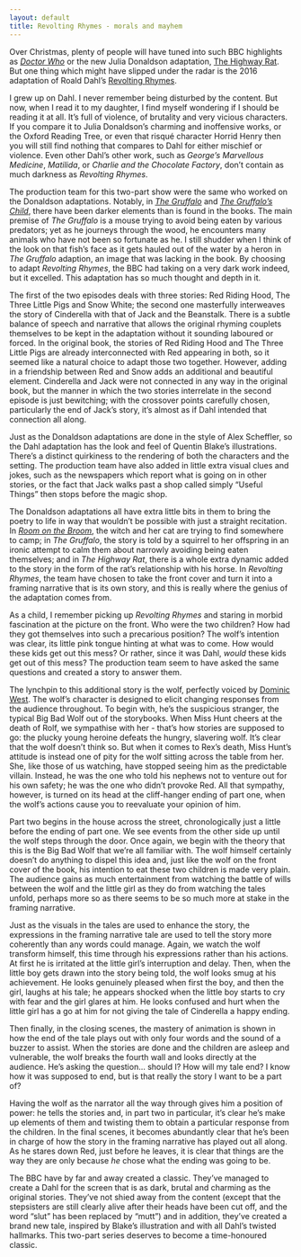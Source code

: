 ```yaml
---
layout: default
title: Revolting Rhymes - morals and mayhem
---
```



Over Christmas, plenty of people will have tuned into such BBC highlights as *[Doctor Who](http://www.imdb.com/title/tt0436992/?ref_=nv_sr_2)* or the new Julia Donaldson adaptation, [The Highway Rat](http://www.imdb.com/title/tt7546096/?ref_=tt_rec_tt). But one thing which might have slipped under the radar is the 2016 adaptation of Roald Dahl’s [Revolting Rhymes](http://www.imdb.com/title/tt6386210/?ref_=nv_sr_1).

I grew up on Dahl. I never remember being disturbed by the content. But now, when I read it to my daughter, I find myself wondering if I should be reading it at all. It’s full of violence, of brutality and very vicious characters. If you compare it to Julia Donaldson’s charming and inoffensive works, or the Oxford Reading Tree, or even that risqué character Horrid Henry then you will still find nothing that compares to Dahl for either mischief or violence. Even other Dahl’s other work, such as *George’s Marvellous Medicine*, *Matilida*, or *Charlie and the Chocolate Factory*, don’t contain as much darkness as *Revolting Rhymes*.

The production team for this two-part show were the same who worked on the Donaldson adaptations. Notably, in *[The Gruffalo](http://www.imdb.com/title/tt1461418/?ref_=nv_sr_1)* and *[The Gruffalo’s Child](http://www.imdb.com/title/tt2132486/?ref_=tt_rec_tt)*, there have been darker elements than is found in the books. The main premise of *The Gruffalo* is a mouse trying to avoid being eaten by various predators; yet as he journeys through the wood, he encounters many animals who have not been so fortunate as he. I still shudder when I think of the look on that fish’s face as it gets hauled out of the water by a heron in *The Gruffalo* adaption, an image that was lacking in the book. By choosing to adapt *Revolting Rhymes*, the BBC had taking on a very dark work indeed, but it excelled. This adaptation has so much thought and depth in it.

The first of the two episodes deals with three stories: Red Riding Hood, The Three Little Pigs and Snow White; the second one masterfully interweaves the story of Cinderella with that of Jack and the Beanstalk. There is a subtle balance of speech and narrative that allows the original rhyming couplets themselves to be kept in the adaptation without it sounding laboured or forced. In the original book, the stories of Red Riding Hood and The Three Little Pigs are already interconnected with Red appearing in both, so it seemed like a natural choice to adapt those two together. However, adding in a friendship between Red and Snow adds an additional and beautiful element. Cinderella and Jack were not connected in any way in the original book, but the manner in which the two stories interrelate in the second episode is just bewitching; with the crossover points carefully chosen, particularly the end of Jack’s story, it’s almost as if Dahl intended that connection all along.

Just as the Donaldson adaptations are done in the style of Alex Scheffler, so the Dahl adaptation has the look and feel of Quentin Blake’s illustrations. There’s a distinct quirkiness to the rendering of both the characters and the setting. The production team have also added in little extra visual clues and jokes, such as the newspapers which report what is going on in other stories, or the fact that Jack walks past a shop called simply “Useful Things” then stops before the magic shop. 

The Donaldson adaptations all have extra little bits in them to bring the poetry to life in way that wouldn’t be possible with just a straight recitation. In *[Room on the Broom](http://www.imdb.com/title/tt2484120/?ref_=tt_rec_tt)*, the witch and her cat are trying to find somewhere to camp; in *The Gruffalo*, the story is told by a squirrel to her offspring in an ironic attempt to calm them about narrowly avoiding being eaten themselves; and in *The Highway Rat*, there is a whole extra dynamic added to the story in the form of the rat’s relationship with his horse. In *Revolting Rhymes*, the team have chosen to take the front cover and turn it into a framing narrative that is its own story, and this is really where the genius of the adaptation comes from.

As a child, I remember picking up *Revolting Rhymes* and staring in morbid fascination at the picture on the front. Who were the two children? How had they got themselves into such a precarious position? The wolf’s intention was clear, its little pink tongue hinting at what was to come. How would these kids get out this mess? Or rather, since it was Dahl, *would* these kids get out of this mess? The production team seem to have asked the same questions and created a story to answer them.

The lynchpin to this additional story is the wolf, perfectly voiced by [Dominic West](http://www.imdb.com/name/nm0922035/?ref_=nv_sr_3). The wolf’s character is designed to elicit changing responses from the audience throughout. To begin with, he’s the suspicious stranger, the typical Big Bad Wolf out of the storybooks. When Miss Hunt cheers at the death of Rolf, we sympathise with her - that’s how stories are supposed to go: the plucky young heroine defeats the hungry, slavering wolf. It’s clear that the wolf doesn’t think so. But when it comes to Rex’s death, Miss Hunt’s attitude is instead one of pity for the wolf sitting across the table from her. She, like those of us watching, have stopped seeing him as the predictable villain. Instead, he was the one who told his nephews not to venture out for his own safety; he was the one who didn’t provoke Red. All that sympathy, however, is turned on its head at the cliff-hanger ending of part one, when the wolf’s actions cause you to reevaluate your opinion of him.

Part two begins in the house across the street, chronologically just a little before the ending of part one. We see events from the other side up until the wolf steps through the door. Once again, we begin with the theory that this is the Big Bad Wolf that we’re all familiar with. The wolf himself certainly doesn’t do anything to dispel this idea and, just like the wolf on the front cover of the book, his intention to eat these two children is made very plain. The audience gains as much entertainment from watching the battle of wills between the wolf and the little girl as they do from watching the tales unfold, perhaps more so as there seems to be so much more at stake in the framing narrative. 

Just as the visuals in the tales are used to enhance the story, the expressions in the framing narrative tale are used to tell the story more coherently than any words could manage. Again, we watch the wolf transform himself, this time through his expressions rather than his actions. At first he is irritated at the little girl’s interruption and delay. Then, when the little boy gets drawn into the story being told, the wolf looks smug at his achievement. He looks genuinely pleased when first the boy, and then the girl, laughs at his tale; he appears shocked when the little boy starts to cry with fear and the girl glares at him. He looks confused and hurt when the little girl has a go at him for not giving the tale of Cinderella a happy ending.

Then finally, in the closing scenes, the mastery of animation is shown in how the end of the tale plays out with only four words and the sound of a buzzer to assist. When the stories are done and the children are asleep and vulnerable, the wolf breaks the fourth wall and looks directly at the audience. He’s asking the question… should I? How will my tale end? I know how it was supposed to end, but is that really the story I want to be a part of?

Having the wolf as the narrator all the way through gives him a position of power: he tells the stories and, in part two in particular, it’s clear he’s make up elements of them and twisting them to obtain a particular response from the children. In the final scenes, it becomes abundantly clear that he’s been in charge of how the story in the framing narrative has played out all along. As he stares down Red, just before he leaves, it is clear that things are the way they are only because *he* chose what the ending was going to be.

The BBC have by far and away created a classic. They’ve managed to create a Dahl for the screen that is as dark, brutal and charming as the original stories. They’ve not shied away from the content (except that the stepsisters are still clearly alive after their heads have been cut off, and the word “slut” has been replaced by “mutt”) and in addition, they’ve created a brand new tale, inspired by Blake’s illustration and with all Dahl’s twisted hallmarks. This two-part series deserves to become a time-honoured classic.